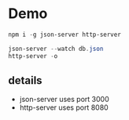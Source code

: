 # Demo

```powershell
npm i -g json-server http-server

json-server --watch db.json
http-server -o
```

## details 

- json-server uses port 3000
- http-server uses port 8080